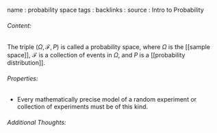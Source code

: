 name : probability space
tags : 
backlinks : 
source : Intro to Probability

###### Content:
The triple $(\Omega, \mathcal{F},P)$ is called a probability space, where $\Omega$ is the [[sample space]], $\mathcal{F}$ is a collection of events in $\Omega$, and $P$ is a [[probability distribution]].

###### Properties:
- Every mathematically precise model of a random experiment or collection of experiments must be of this kind.

###### Additional Thoughts:
